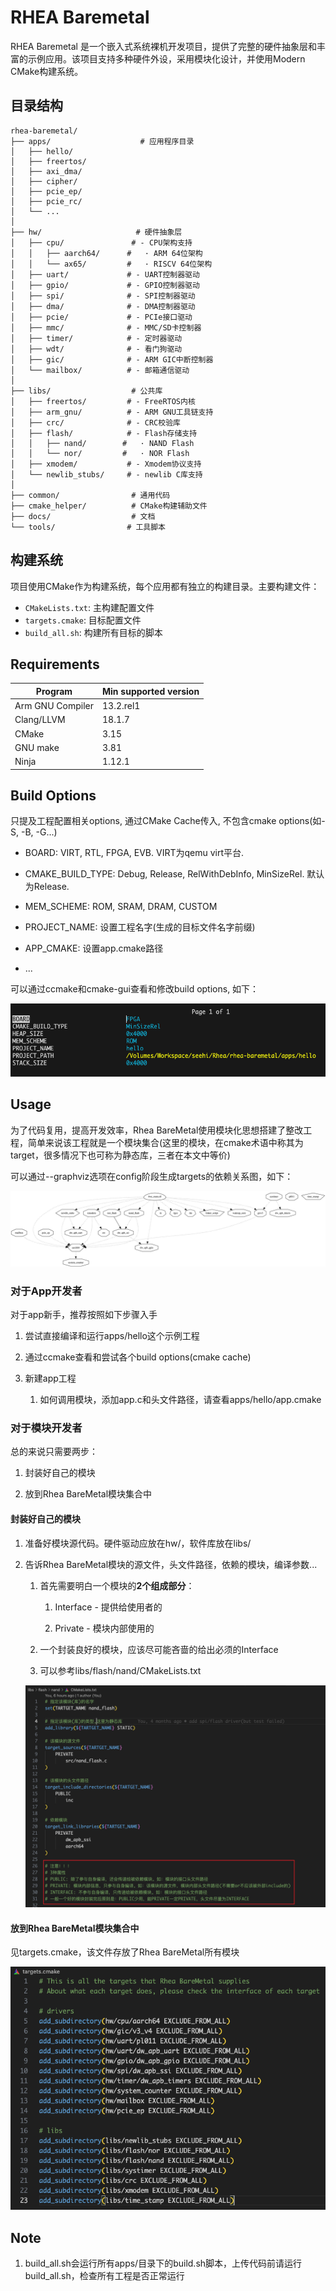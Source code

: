 # RHEA Baremetal

RHEA Baremetal 是一个嵌入式系统裸机开发项目，提供了完整的硬件抽象层和丰富的示例应用。该项目支持多种硬件外设，采用模块化设计，并使用Modern CMake构建系统。

## 目录结构

```
rhea-baremetal/
├── apps/                    # 应用程序目录
│   ├── hello/
│   ├── freertos/
│   ├── axi_dma/
│   ├── cipher/
│   ├── pcie_ep/
│   ├── pcie_rc/
│   └── ...
│
├── hw/                     # 硬件抽象层
│   ├── cpu/               # - CPU架构支持
│   │   ├── aarch64/      #   · ARM 64位架构
│   │   └── ax65/         #   · RISCV 64位架构
│   ├── uart/             # - UART控制器驱动
│   ├── gpio/             # - GPIO控制器驱动
│   ├── spi/              # - SPI控制器驱动
│   ├── dma/              # - DMA控制器驱动
│   ├── pcie/             # - PCIe接口驱动
│   ├── mmc/              # - MMC/SD卡控制器
│   ├── timer/            # - 定时器驱动
│   ├── wdt/              # - 看门狗驱动
│   ├── gic/              # - ARM GIC中断控制器
│   └── mailbox/          # - 邮箱通信驱动
│
├── libs/                  # 公共库
│   ├── freertos/         # - FreeRTOS内核
│   ├── arm_gnu/          # - ARM GNU工具链支持
│   ├── crc/              # - CRC校验库
│   ├── flash/            # - Flash存储支持
│   │   ├── nand/        #   · NAND Flash
│   │   └── nor/         #   · NOR Flash
│   ├── xmodem/           # - Xmodem协议支持
│   └── newlib_stubs/     # - newlib C库支持
│
├── common/                # 通用代码
├── cmake_helper/          # CMake构建辅助文件
├── docs/                  # 文档
└── tools/                # 工具脚本
```

## 构建系统

项目使用CMake作为构建系统，每个应用都有独立的构建目录。主要构建文件：

- `CMakeLists.txt`: 主构建配置文件
- `targets.cmake`: 目标配置文件
- `build_all.sh`: 构建所有目标的脚本

## Requirements

| Program          | Min supported version |
| ---------------- | --------------------- |
| Arm GNU Compiler | 13.2.rel1             |
| Clang/LLVM       | 18.1.7                |
| CMake            | 3.15                  |
| GNU make         | 3.81                  |
| Ninja            | 1.12.1                |

## Build Options

只提及工程配置相关options, 通过CMake Cache传入, 不包含cmake options(如-S, -B, -G...)

- BOARD: VIRT, RTL, FPGA, EVB. VIRT为qemu virt平台.
- CMAKE_BUILD_TYPE: Debug, Release, RelWithDebInfo, MinSizeRel. 默认为Release.

- MEM_SCHEME: ROM, SRAM, DRAM, CUSTOM

- PROJECT_NAME: 设置工程名字(生成的目标文件名字前缀)

- APP_CMAKE: 设置app.cmake路径

- ...

可以通过ccmake和cmake-gui查看和修改build options, 如下：

![](docs/images/ccmake.png)

## Usage

为了代码复用，提高开发效率，Rhea BareMetal使用模块化思想搭建了整改工程，简单来说该工程就是一个模块集合(这里的模块，在cmake术语中称其为target，很多情况下也可称为静态库，三者在本文中等价)

可以通过--graphviz选项在config阶段生成targets的依赖关系图，如下：

![](docs/images/dep.png)

### 对于App开发者

对于app新手，推荐按照如下步骤入手

1. 尝试直接编译和运行apps/hello这个示例工程

2. 通过ccmake查看和尝试各个build options(cmake cache)

3. 新建app工程
   
   1. 如何调用模块，添加app.c和头文件路径，请查看apps/hello/app.cmake

### 对于模块开发者

总的来说只需要两步：

1. 封装好自己的模块

2. 放到Rhea BareMetal模块集合中

#### 封装好自己的模块

1. 准备好模块源代码。硬件驱动应放在hw/，软件库放在libs/

2. 告诉Rhea BareMetal模块的源文件，头文件路径，依赖的模块，编译参数...
   
   1. 首先需要明白一个模块的**2个组成部分**：
      
      1. Interface - 提供给使用者的
      
      2. Private   - 模块内部使用的
   
   2. 一个封装良好的模块，应该尽可能吝啬的给出必须的Interface
   
   3. 可以参考libs/flash/nand/CMakeLists.txt
   
   ![](docs/images/how_to_write_a_target_cmake.png)

#### 放到Rhea BareMetal模块集合中

见targets.cmake，该文件存放了Rhea BareMetal所有模块

![](docs/images/targets.png)

## Note

1. build_all.sh会运行所有apps/目录下的build.sh脚本，上传代码前请运行build_all.sh，检查所有工程是否正常运行
